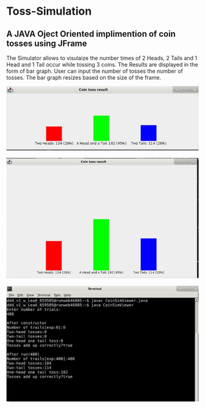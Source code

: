 # Toss-Simulation
## A JAVA Oject Oriented implimention of coin tosses using JFrame
The Simulator allows to visulaize the number times of 2 Heads, 2 Tails and 1 Head and 1 Tail occur while tossing 3 coins.
The Results are displayed in the form of bar graph.
User can input the number of tosses the number of tosses.
The bar graph resizes based on the size of the frame.

![Capture2](https://github.com/blm3886/Toss-Simulation/blob/main/Capture2.JPG)
<br><br>
![Capture1](https://github.com/blm3886/Toss-Simulation/blob/main/Capture1.JPG)
<br><br>
![Capture3](https://github.com/blm3886/Toss-Simulation/blob/main/Capture3.JPG)
